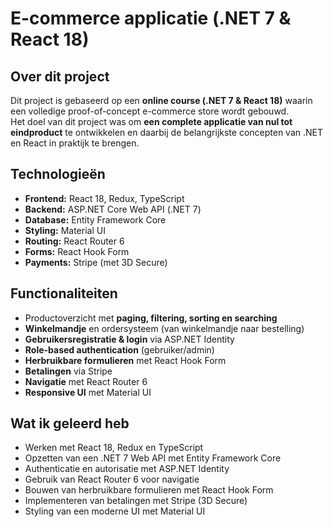 # E-commerce applicatie (.NET 7 & React 18)

## Over dit project  

Dit project is gebaseerd op een **online course (.NET 7 & React 18)** waarin een volledige proof-of-concept e-commerce store wordt gebouwd.  
Het doel van dit project was om **een complete applicatie van nul tot eindproduct** te ontwikkelen en daarbij de belangrijkste concepten van .NET en React in praktijk te brengen.  

## Technologieën  

- **Frontend:** React 18, Redux, TypeScript  
- **Backend:** ASP.NET Core Web API (.NET 7)  
- **Database:** Entity Framework Core  
- **Styling:** Material UI  
- **Routing:** React Router 6  
- **Forms:** React Hook Form  
- **Payments:** Stripe (met 3D Secure)  

## Functionaliteiten  

- Productoverzicht met **paging, filtering, sorting en searching**  
- **Winkelmandje** en ordersysteem (van winkelmandje naar bestelling)  
- **Gebruikersregistratie & login** via ASP.NET Identity  
- **Role-based authentication** (gebruiker/admin)  
- **Herbruikbare formulieren** met React Hook Form  
- **Betalingen** via Stripe  
- **Navigatie** met React Router 6  
- **Responsive UI** met Material UI  

## Wat ik geleerd heb  

- Werken met React 18, Redux en TypeScript  
- Opzetten van een .NET 7 Web API met Entity Framework Core  
- Authenticatie en autorisatie met ASP.NET Identity  
- Gebruik van React Router 6 voor navigatie  
- Bouwen van herbruikbare formulieren met React Hook Form  
- Implementeren van betalingen met Stripe (3D Secure)  
- Styling van een moderne UI met Material UI  
